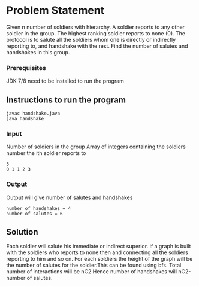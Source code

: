 # Problem Statement

Given n number of soldiers with hierarchy. A soldier reports to any other soldier in the group. The highest ranking soldier reports to none (0). The protocol is to salute all the soldiers whom one is directly or indirectly reporting to, and handshake with the rest. Find the number of salutes and handshakes in this group.

### Prerequisites

JDK 7/8 need to be installed to run the program

## Instructions to run the program
```
javac handshake.java
java handshake
```

### Input

Number of soldiers in the group
Array of integers containing the soldiers number the ith soldier reports to

```
5
0 1 1 2 3
```

### Output

Output will give number of salutes and handshakes

```
number of handshakes = 4
number of salutes = 6
```


## Solution

Each soldier will salute his immediate or indirect superior. If a graph is built with the soldiers who reports to none then and connecting all the soldiers reporting to him and so on. For each soldiers the height of the graph will be the number of salutes for the soldier.This can be found using bfs.
Total number of interactions will be nC2
Hence number of handshakes will nC2-number of salutes.
